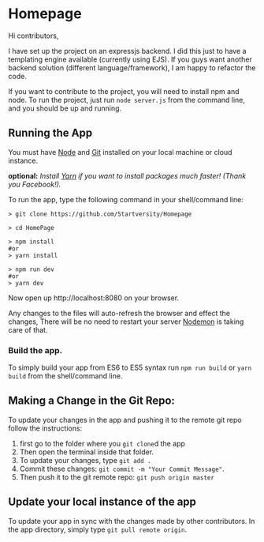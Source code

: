 # Homepage
Hi contributors,

I have set up the project on an expressjs backend. I did this just to have a templating engine available (currently using EJS). If you guys
want another backend solution (different language/framework), I am happy to refactor the code.

If you want to contribute to the project, you will need to install npm and node.
To run the project, just run `node server.js` from the command line, and you should be up and running.

## Running the App

You must have [Node](https://nodejs.org/en/download/) and [Git](https://git-scm.com/downloads)
installed on your local machine or cloud instance.

**optional:**
*Install [Yarn](https://yarnpkg.com/en/docs/install) if you want to install packages much faster! (Thank you Facebook!).*

To run the app, type the following command in your shell/command line:
```
> git clone https://github.com/Startversity/Homepage

> cd HomePage

> npm install
#or
> yarn install

> npm run dev
#or
> yarn dev
```
Now open up http://localhost:8080 on your browser.

Any changes to the files will auto-refresh the browser and effect the changes, There will be no need to restart your server [Nodemon](https://nodemon.io/) is taking care of that.

### Build the app.

To simply build your app from ES6 to ES5 syntax run `npm run build` or `yarn build` from the shell/command line.

## Making a Change in the Git Repo:

To update your changes in the app and pushing it to the remote git repo follow the instructions:
1. first go to the folder where you `git clone`d the app
2. Then open the terminal inside that folder.
3. To update your changes, type `git add .`
4. Commit these changes: `git commit -m "Your Commit Message"`.
5. Then push it to the git remote repo: `git push origin master`

## Update your local instance of the app

To update your app in sync with the changes made by other contributors. In the app directory, simply type `git pull remote origin`.
